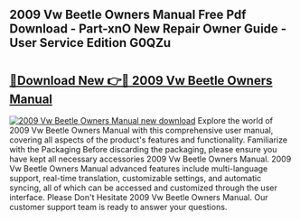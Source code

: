 ## 2009 Vw Beetle Owners Manual Free Pdf Download - Part-xnO New Repair Owner Guide - User Service Edition G0QZu

# <h2><a href="http://bc34578.oget.top/?id=2009+Vw+Beetle+Owners+Manual">🔗Download New 👉🔴 2009 Vw Beetle Owners Manual</a></h2>

[![2009 Vw Beetle Owners Manual new download](https://i.imgur.com/5g1atiW.png)](http://bc34578.oget.top/?id=2009+Vw+Beetle+Owners+Manual)
Explore the world of 2009 Vw Beetle Owners Manual with this comprehensive user manual, covering all aspects of the product's features and functionality. Familiarize with the Packaging Before discarding the packaging, please ensure you have kept all necessary accessories 2009 Vw Beetle Owners Manual. 2009 Vw Beetle Owners Manual advanced features include multi-language support, real-time translation, customizable settings, and automatic syncing, all of which can be accessed and customized through the user interface. Please Don't Hesitate 2009 Vw Beetle Owners Manual. Our customer support team is ready to answer your questions.
